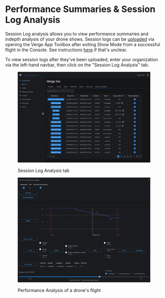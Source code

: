 # Performance Summaries & Session Log Analysis

Session Log analysis allows you to view performance summaries and indepth analysis of your drone shows. Session logs can be [uploaded](https://app.gitbook.com/o/Oh6nX1fqlJti7A6kJdwJ/s/akGR2bVCZLTNoe2hkqeR/\~/changes/15/drone-show-software/quickstart/console-and-drone-session-logging) via opening the Verge App Toolbox after exiting Show Mode from a successful flight in the Console. See instructions [here](https://app.gitbook.com/o/Oh6nX1fqlJti7A6kJdwJ/s/akGR2bVCZLTNoe2hkqeR/\~/changes/15/drone-show-software/quickstart/console-and-drone-session-logging) if that's unclear.&#x20;

To view session logs after they've been uploaded, enter your organization via the left-hand navbar, then click on the "Session Log Analysis" tab.&#x20;

<figure><img src="../../.gitbook/assets/image (26).png" alt=""><figcaption><p>Session Log Analysis tab</p></figcaption></figure>

<figure><img src="../../.gitbook/assets/image (6).png" alt=""><figcaption><p>Performance Analysis of a drone's flight</p></figcaption></figure>
